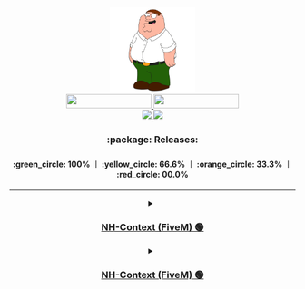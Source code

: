<div id="header" align="center">
  <img src="/Media/Main.jpg" width="150px"/>
  <div id="badges">
    <a href="https://discord.com/invite/bS6bpgmY5C">
      <img src="https://img.shields.io/discord/975679626435252245?color=%234d5bf1&label=Discord&style=for-the-badge" height="25px" width="150px"/>
    </a>
    <a href="https://github.com/laursenx">
      <img src="https://komarev.com/ghpvc/?username=laursenx&style=for-the-badge&color=blue" height="25px" width="150px"/>
    </a>
  </div>
  <div id="badges">
    <a href="your-youtube-URL">
      <img src="https://img.shields.io/badge/YouTube-red?style=for-the-badge&logo=youtube&logoColor=white" width="100px"/>
    </a>
    <a href="your-twitter-URL">
      <img src="https://img.shields.io/badge/Twitter-blue?style=for-the-badge&logo=twitter&logoColor=white" width="100px"/>
    </a>
  </div>
  <h3>:package: Releases:<h3/>
  <h4>:green_circle: 100% ︱ :yellow_circle: 66.6% ︱ :orange_circle: 33.3% ︱ :red_circle: 00.0%<h4/>
</div>

---

<div id="header" align="center">
  <div id="badges">
    <a href="https://discord.com/invite/bS6bpgmY5C">
      <details>
        <summary><h3>NH-Context (FiveM) 🟢</h3></summary>
        <h3> 📄 Information</h3>
        <div>› Support client side events and functions.</div>
        <div>› New clean design.</div>
        <div>› Navigate menu with mouse and keyboard.</div>
      </details>
    </a>
    <a href="https://discord.com/invite/bS6bpgmY5C">
      <details>
        <summary><h3>NH-Context (FiveM) 🟢</h3></summary>
        <h3> 📄 Information</h3>
        <div>› Support client side events and functions.</div>
        <div>› New clean design.</div>
        <div>› Navigate menu with mouse and keyboard.</div>
      </details>
    </a>
  </div>
</div>

